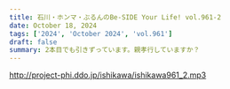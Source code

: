 ```yaml
---
title: 石川・ホンマ・ぶるんのBe-SIDE Your Life! vol.961-2
date: October 18, 2024
tags: ['2024', 'October 2024', 'vol.961']
draft: false
summary: 2本目でも引きずっています。親孝行していますか？
---
```


http://project-phi.ddo.jp/ishikawa/ishikawa961_2.mp3